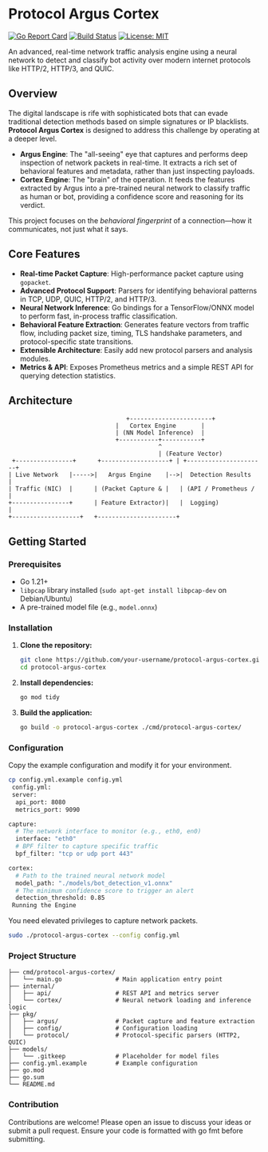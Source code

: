 # Protocol Argus Cortex

[![Go Report Card](https://goreportcard.com/badge/github.com/your-username/protocol-argus-cortex)](https://goreportcard.com/report/github.com/your-username/protocol-argus-cortex)
[![Build Status](https://img.shields.io/badge/build-passing-brightgreen.svg)](https://github.com/your-username/protocol-argus-cortex/actions)
[![License: MIT](https://img.shields.io/badge/License-MIT-yellow.svg)](https://opensource.org/licenses/MIT)

An advanced, real-time network traffic analysis engine using a neural network to detect and classify bot activity over modern internet protocols like HTTP/2, HTTP/3, and QUIC.

## Overview

The digital landscape is rife with sophisticated bots that can evade traditional detection methods based on simple signatures or IP blacklists. **Protocol Argus Cortex** is designed to address this challenge by operating at a deeper level.

*   **Argus Engine**: The "all-seeing" eye that captures and performs deep inspection of network packets in real-time. It extracts a rich set of behavioral features and metadata, rather than just inspecting payloads.
*   **Cortex Engine**: The "brain" of the operation. It feeds the features extracted by Argus into a pre-trained neural network to classify traffic as human or bot, providing a confidence score and reasoning for its verdict.

This project focuses on the *behavioral fingerprint* of a connection—how it communicates, not just what it says.

## Core Features

*   **Real-time Packet Capture**: High-performance packet capture using `gopacket`.
*   **Advanced Protocol Support**: Parsers for identifying behavioral patterns in TCP, UDP, QUIC, HTTP/2, and HTTP/3.
*   **Neural Network Inference**: Go bindings for a TensorFlow/ONNX model to perform fast, in-process traffic classification.
*   **Behavioral Feature Extraction**: Generates feature vectors from traffic flow, including packet size, timing, TLS handshake parameters, and protocol-specific state transitions.
*   **Extensible Architecture**: Easily add new protocol parsers and analysis modules.
*   **Metrics & API**: Exposes Prometheus metrics and a simple REST API for querying detection statistics.

## Architecture
```
                                 +-----------------------+
                              |   Cortex Engine       |
                              | (NN Model Inference)  |
                              +-----------+-----------+
                                          ^
                                          | (Feature Vector)
 +----------------+      +-------------------+ | +----------------------+
| Live Network   |----->|   Argus Engine    |-->|  Detection Results   |
| Traffic (NIC)  |      | (Packet Capture & |   | (API / Prometheus /  |
+----------------+      | Feature Extractor)|   |  Logging)            |
+-------------------+   +----------------------+
```
## Getting Started

### Prerequisites

*   Go 1.21+
*   `libpcap` library installed (`sudo apt-get install libpcap-dev` on Debian/Ubuntu)
*   A pre-trained model file (e.g., `model.onnx`)

### Installation

1.  **Clone the repository:**
    ```sh
    git clone https://github.com/your-username/protocol-argus-cortex.git
    cd protocol-argus-cortex
    ```

2.  **Install dependencies:**
    ```sh
    go mod tidy
    ```

3.  **Build the application:**
    ```sh
    go build -o protocol-argus-cortex ./cmd/protocol-argus-cortex/
    ```

### Configuration

Copy the example configuration and modify it for your environment.

```sh
cp config.yml.example config.yml
 ⁠config.yml:
 server:
  api_port: 8080
  metrics_port: 9090

capture:
  # The network interface to monitor (e.g., eth0, en0)
  interface: "eth0"
  # BPF filter to capture specific traffic
  bpf_filter: "tcp or udp port 443"

cortex:
  # Path to the trained neural network model
  model_path: "./models/bot_detection_v1.onnx"
  # The minimum confidence score to trigger an alert
  detection_threshold: 0.85
 Running the Engine
```
You need elevated privileges to capture network packets.
```sh
sudo ./protocol-argus-cortex --config config.yml
```

### Project Structure
```
├── cmd/protocol-argus-cortex/
│   └── main.go               # Main application entry point
├── internal/
│   ├── api/                  # REST API and metrics server
│   └── cortex/               # Neural network loading and inference logic
├── pkg/
│   ├── argus/                # Packet capture and feature extraction
│   ├── config/               # Configuration loading
│   └── protocol/             # Protocol-specific parsers (HTTP2, QUIC)
├── models/
│   └── .gitkeep              # Placeholder for model files
├── config.yml.example        # Example configuration
├── go.mod
├── go.sum
└── README.md
```
### Contribution
Contributions are welcome! Please open an issue to discuss your ideas or submit a pull request. Ensure your code is formatted with ⁠go fmt before submitting.
